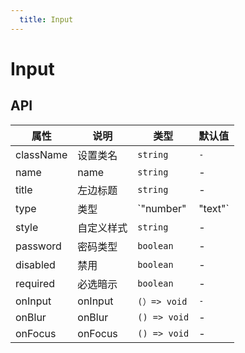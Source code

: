 ```yaml
---
  title: Input
---
```


# Input

## API

| 属性 | 说明 | 类型 | 默认值 |
| --- | --- | ---- | --- |
| className | 设置类名 | `string` | `-` |
| name | name | `string` | - |
| title | 左边标题 | `string` | - |
| type | 类型 | `"number" | "text"` | - |
| style | 自定义样式 | `string` | - |
| password | 密码类型 | `boolean` | - |
| disabled | 禁用 | `boolean` | - |
| required | 必选暗示 | `boolean` | - |
| onInput | onInput | `(）=> void` | `-` |
| onBlur | onBlur | `() => void` | - |
| onFocus | onFocus | `() => void` | - |
